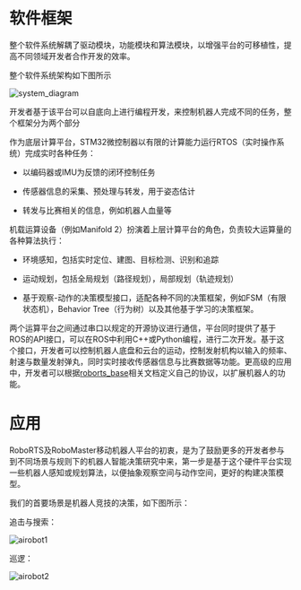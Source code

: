 # 软件框架
整个软件系统解耦了驱动模块，功能模块和算法模块，以增强平台的可移植性，提高不同领域开发者合作开发的效率。

整个软件系统架构如下图所示

![system_diagram](https://rm-static.djicdn.com/documents/20758/40aac2fa9e6b81547552996504129513.png)

开发者基于该平台可以自底向上进行编程开发，来控制机器人完成不同的任务，整个框架分为两个部分

作为底层计算平台，STM32微控制器以有限的计算能力运行RTOS（实时操作系统）完成实时各种任务：

- 以编码器或IMU为反馈的闭环控制任务

- 传感器信息的采集、预处理与转发，用于姿态估计

- 转发与比赛相关的信息，例如机器人血量等

机载运算设备（例如Manifold 2）扮演着上层计算平台的角色，负责较大运算量的各种算法执行：

- 环境感知，包括实时定位、建图、目标检测、识别和追踪

- 运动规划，包括全局规划（路径规划），局部规划（轨迹规划）

- 基于观察-动作的决策模型接口，适配各种不同的决策框架，例如FSM（有限状态机），Behavior Tree（行为树）以及其他基于学习的决策框架。

两个运算平台之间通过串口以规定的开源协议进行通信，平台同时提供了基于ROS的API接口，可以在ROS中利用C++或Python编程，进行二次开发。基于这个接口，开发者可以控制机器人底盘和云台的运动，控制发射机构以输入的频率、射速与数量发射弹丸，同时实时接收传感器信息与比赛数据等功能。更高级的应用中，开发者可以根据[roborts_base](sdk_docs/roborts_base)相关文档定义自己的协议，以扩展机器人的功能。

# 应用

RoboRTS及RoboMaster移动机器人平台的初衷，是为了鼓励更多的开发者参与到不同场景与规则下的机器人智能决策研究中来，第一步是基于这个硬件平台实现一些机器人感知或规划算法，以便抽象观察空间与动作空间，更好的构建决策模型。

我们的首要场景是机器人竞技的决策，如下图所示：

追击与搜索：

![airobot1](https://rm-static.djicdn.com/documents/20758/2c66c923154ae1547553014851539095.gif)

巡逻：

![airobot2](https://rm-static.djicdn.com/documents/20758/299a5a10c187a1547553038856640888.gif)




